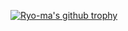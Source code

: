 [![Ryo-ma's github trophy](https://github-profile-trophy.vercel.app/?username=firestl&row=1)](https://github.com/ryo-ma/github-profile-trophy)
